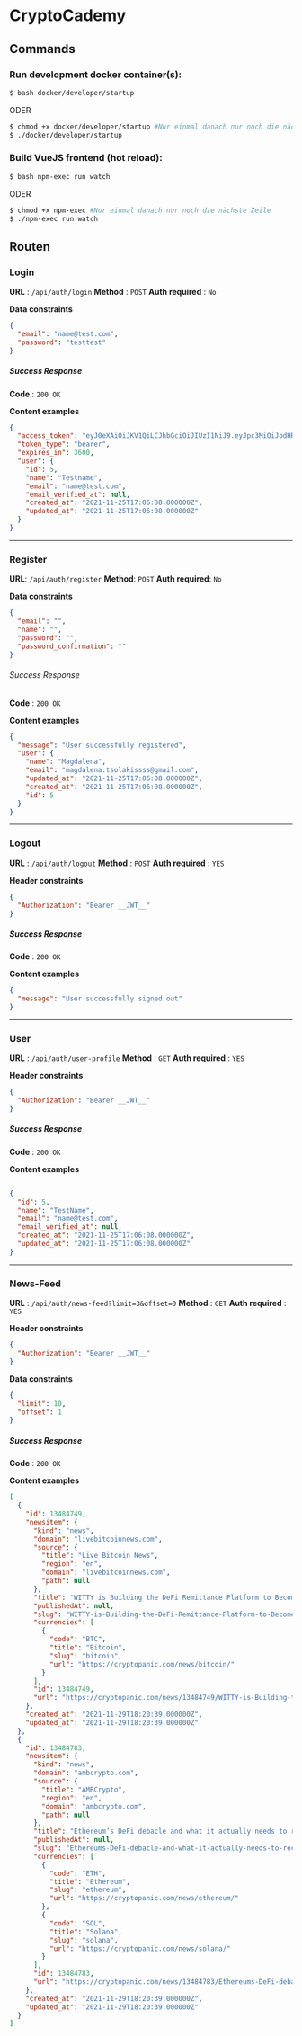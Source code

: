 # CryptoCademy

## Commands

### Run development docker container(s):

```bash
$ bash docker/developer/startup
```

ODER

```bash
$ chmod +x docker/developer/startup #Nur einmal danach nur noch die nächste Zeile
$ ./docker/developer/startup
```

### Build VueJS frontend (hot reload):

```bash
$ bash npm-exec run watch
```

ODER

```bash
$ chmod +x npm-exec #Nur einmal danach nur noch die nächste Zeile
$ ./npm-exec run watch
```

## Routen

### Login

**URL** : `/api/auth/login`
**Method** : `POST`
**Auth required** : `No`

**Data constraints**

```json
{
  "email": "name@test.com",
  "password": "testtest"
}
```

##### Success Response

**Code** : `200 OK`

**Content examples**
```json
{
  "access_token": "eyJ0eXAiOiJKV1QiLCJhbGciOiJIUzI1NiJ9.eyJpc3MiOiJodHRwOlwvXC9sb2NhbGhvc3Q6OTg3NlwvYXBpXC9hdXRoXC9sb2dpbiIsImlhdCI6MTYzNzg2MDkyMiwiZXhwIjoxNjM3ODY0NTIyLCJuYmYiOjE2Mzc4NjA5MjIsImp0aSI6IlRVZ2VYY0FLcFY5bXl4NmkiLCJzdWIiOjUsInBydiI6IjIzYmQ1Yzg5NDlmNjAwYWRiMzllNzAxYzQwMDg3MmRiN2E1OTc2ZjcifQ.4h5MCim5mTBBBXtx27duEqqdqCCz7gGBASn6PNT_JgA",
  "token_type": "bearer",
  "expires_in": 3600,
  "user": {
    "id": 5,
    "name": "Testname",
    "email": "name@test.com",
    "email_verified_at": null,
    "created_at": "2021-11-25T17:06:08.000000Z",
    "updated_at": "2021-11-25T17:06:08.000000Z"
  }
}
```

___

### Register

**URL**: `/api/auth/register`
**Method**: `POST`
**Auth required**: `No`

**Data constraints**

```json
{
  "email": "",
  "name": "",
  "password": "",
  "password_confirmation": ""
}
```

###### Success Response

**Code** : `200 OK`

**Content examples**

```json
{
  "message": "User successfully registered",
  "user": {
    "name": "Magdalena",
    "email": "magdalena.tsolakissss@gmail.com",
    "updated_at": "2021-11-25T17:06:08.000000Z",
    "created_at": "2021-11-25T17:06:08.000000Z",
    "id": 5
  }
}
```

___
### Logout

**URL** : `/api/auth/logout`
**Method** : `POST`
**Auth required** : `YES`

**Header constraints**

```json
{
  "Authorization": "Bearer __JWT__"
}
```

##### Success Response

**Code** : `200 OK`

**Content examples**

```json
{
  "message": "User successfully signed out"
}
```
___

### User

**URL** : `/api/auth/user-profile`
**Method** : `GET`
**Auth required** : `YES`

**Header constraints**

```json
{
  "Authorization": "Bearer __JWT__"
}
```

##### Success Response

**Code** : `200 OK`

**Content examples**

```json

{
  "id": 5,
  "name": "TestName",
  "email": "name@test.com",
  "email_verified_at": null,
  "created_at": "2021-11-25T17:06:08.000000Z",
  "updated_at": "2021-11-25T17:06:08.000000Z"
}
```

___

### News-Feed

**URL** : `/api/auth/news-feed?limit=3&offset=0`
**Method** : `GET`
**Auth required** : `YES`

**Header constraints**

```json
{
  "Authorization": "Bearer __JWT__"
}
```

**Data constraints**

```json
{
  "limit": 10,
  "offset": 1
}
```
##### Success Response

**Code** : `200 OK`

**Content examples**

```json
[
  {
    "id": 13484749,
    "newsitem": {
      "kind": "news",
      "domain": "livebitcoinnews.com",
      "source": {
        "title": "Live Bitcoin News",
        "region": "en",
        "domain": "livebitcoinnews.com",
        "path": null
      },
      "title": "WITTY is Building the DeFi Remittance Platform to Become the Crypto Gateway for Africa",
      "publishedAt": null,
      "slug": "WITTY-is-Building-the-DeFi-Remittance-Platform-to-Become-the-Crypto-Gateway-for-Africa",
      "currencies": [
        {
          "code": "BTC",
          "title": "Bitcoin",
          "slug": "bitcoin",
          "url": "https://cryptopanic.com/news/bitcoin/"
        }
      ],
      "id": 13484749,
      "url": "https://cryptopanic.com/news/13484749/WITTY-is-Building-the-DeFi-Remittance-Platform-to-Become-the-Crypto-Gateway-for-Africa"
    },
    "created_at": "2021-11-29T18:20:39.000000Z",
    "updated_at": "2021-11-29T18:20:39.000000Z"
  },
  {
    "id": 13484783,
    "newsitem": {
      "kind": "news",
      "domain": "ambcrypto.com",
      "source": {
        "title": "AMBCrypto",
        "region": "en",
        "domain": "ambcrypto.com",
        "path": null
      },
      "title": "Ethereum’s DeFi debacle and what it actually needs to recover from its plunge",
      "publishedAt": null,
      "slug": "Ethereums-DeFi-debacle-and-what-it-actually-needs-to-recover-from-its-plunge",
      "currencies": [
        {
          "code": "ETH",
          "title": "Ethereum",
          "slug": "ethereum",
          "url": "https://cryptopanic.com/news/ethereum/"
        },
        {
          "code": "SOL",
          "title": "Solana",
          "slug": "solana",
          "url": "https://cryptopanic.com/news/solana/"
        }
      ],
      "id": 13484783,
      "url": "https://cryptopanic.com/news/13484783/Ethereums-DeFi-debacle-and-what-it-actually-needs-to-recover-from-its-plunge"
    },
    "created_at": "2021-11-29T18:20:39.000000Z",
    "updated_at": "2021-11-29T18:20:39.000000Z"
  }
]
```

